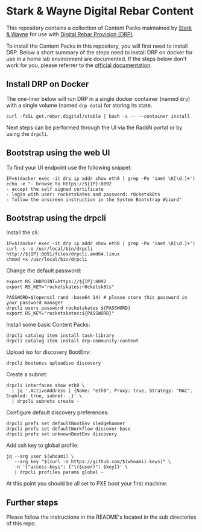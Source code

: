 # Stark & Wayne Digital Rebar Content

This repository contains a collection of Content Packs maintained by [Stark & Wayne](https://starkandwayne.com/)
for use with [Digital Rebar Provision (DRP)](http://rebar.digital).

To install the Content Packs in this repository, you will first need to install DRP.
Below a short summary of the steps need to install DRP on docker for use in a
home lab environment are documented. If the steps below don't work for you,
please referrer to the [official documentation](https://provision.readthedocs.io/en/latest/doc/install.html).

## Install DRP on Docker
The one-liner below will run DRP in a single docker container (named `drp`)
with a single volume (named `drp-data`) for storing its state.
```
curl -fsSL get.rebar.digital/stable | bash -s -- --container install
```
Next steps can be performed through the UI via the RackN portal or by using the `drpcli`.

## Bootstrap using the web UI
To find your UI endpoint use the following snippet:
```
IP=$(docker exec -it drp ip addr show eth0 | grep -Po 'inet \K[\d.]+')
echo -e "- browse to https://${IP}:8092
- accept the self signed certificate
- login with user: rocketskates and password: r0cketsk8ts
- follow the onscreen instruction in the System Bootstrap Wizard"
```

## Bootstrap using the drpcli
Install the cli:
```
IP=$(docker exec -it drp ip addr show eth0 | grep -Po 'inet \K[\d.]+')
curl -s -o /usr/local/bin/drpcli http://${IP}:8091/files/drpcli.amd64.linux
chmod +x /usr/local/bin/drpcli
```

Change the default password:
```
export RS_ENDPOINT=https://${IP}:8092
export RS_KEY="rocketskates:r0cketsk8ts"

PASSWORD=$(openssl rand -base64 14) # please store this password in your password manager
drpcli users password rocketskates ${PASSWORD}
export RS_KEY="rocketskates:${PASSWORD}"
```

Install some basic Content Packs:
```
drpcli catalog item install task-library
drpcli catalog item install drp-community-content
```

Upload iso for discovery BootEnv:
```
drpcli bootenvs uploadiso discovery
```

Create a subnet:
```
drpcli interfaces show eth0 \
  | jq '.ActiveAddress | {Name: "eth0", Proxy: true, Strategy: "MAC", Enabled: true, subnet: .}' \
  | drpcli subnets create -
```

Configure default discovery preferences:
```
drpcli prefs set defaultBootEnv sledgehammer
drpcli prefs set defaultWorkflow discover-base
drpcli prefs set unknownBootEnv discovery
```

Add ssh key to global profile:
```
jq --arg user $(whoami) \
   --arg key "$(curl -s https://github.com/$(whoami).keys)" \
   -n '{"access-keys": {"\($user)": $key}}' \
   | drpcli profiles params global -
```

At this point you should be all set to PXE boot your first machine.

## Further steps
Please follow the instructions in the README's located in the sub directories of this repo.
